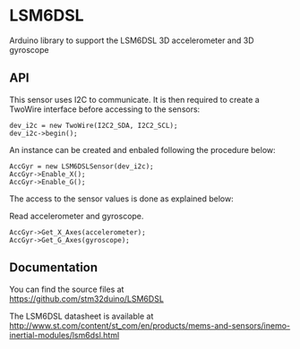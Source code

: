 # LSM6DSL
Arduino library to support the LSM6DSL 3D accelerometer and 3D gyroscope

## API

This sensor uses I2C to communicate. It is then required to create a TwoWire interface before accessing to the sensors:  

    dev_i2c = new TwoWire(I2C2_SDA, I2C2_SCL);  
    dev_i2c->begin();  

An instance can be created and enbaled following the procedure below:  

    AccGyr = new LSM6DSLSensor(dev_i2c);  
    AccGyr->Enable_X();  
    AccGyr->Enable_G();  

The access to the sensor values is done as explained below:  

  Read accelerometer and gyroscope.

    AccGyr->Get_X_Axes(accelerometer);  
    AccGyr->Get_G_Axes(gyroscope);  

## Documentation

You can find the source files at  
https://github.com/stm32duino/LSM6DSL

The LSM6DSL datasheet is available at  
http://www.st.com/content/st_com/en/products/mems-and-sensors/inemo-inertial-modules/lsm6dsl.html
